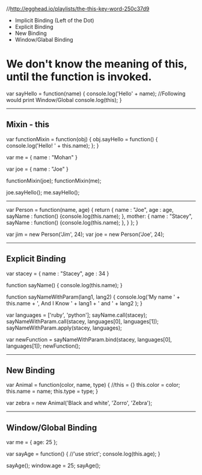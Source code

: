 //http://egghead.io/playlists/the-this-key-word-250c37d9  

* Implicit Binding  (Left of the Dot)
* Explicit Binding
* New Binding
* Window/Glabal Binding

# We don't know the meaning of this, until the function is invoked.

var sayHello = function(name) {
  console.log('Hello' + name);
  //Following would print Window/Global
  console.log(this);
}

------------
Mixin - this
-------------

var functionMixin = function(obj) {
  obj.sayHello =  function() {
    console.log('Hello! ' + this.name);
  };
}

var me = {
  name : "Mohan"
}

var joe = {
  name : "Joe"
}


functionMixin(joe);
functionMixin(me);


joe.sayHello();
me.sayHello();

----------
var Person = function(name, age) {
  return {
    name : "Joe",
    age : age,
    sayName : function() {console.log(this.name); },
    mother: {
      name : "Stacey",
      sayName : function() {console.log(this.name); },
    }
  };
}

var jim = new Person('Jim', 24);
var joe = new Person('Joe', 24);

----------------
Explicit Binding
----------------

var stacey = {
  name : "Stacey",
  age : 34
}

function sayName() {
    console.log(this.name);
}

function sayNameWithParam(lang1, lang2) {
    console.log('My name '  + this.name + ', And I Know ' + lang1 + ' and ' + lang2 );
}

var languages = ['ruby', 'python'];
sayName.call(stacey);
sayNameWithParam.call(stacey, languages[0], languages[1]);
sayNameWithParam.apply(stacey, languages);

var newFunction = sayNameWithParam.bind(stacey, languages[0], languages[1]);
newFunction();



----------------
New Binding
----------------

var Animal = function(color, name, type) {
  //this = {}
  this.color = color;
  this.name = name;
  this.type = type;
}

var zebra = new Animal('Black and white', 'Zorro', 'Zebra');


----------------
Window/Global Binding
----------------
var me = {
  age: 25
};

var sayAge = function() {
  //'use strict';
  console.log(this.age);
}

sayAge();
window.age = 25;
sayAge();
